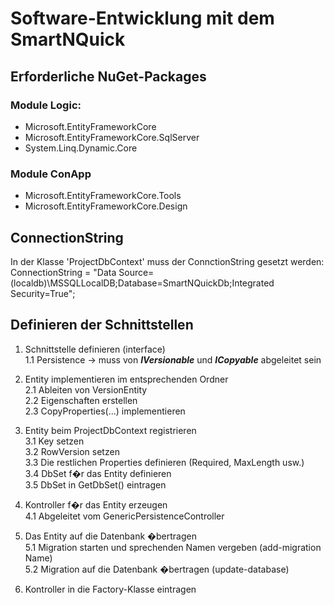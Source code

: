 ﻿# Software-Entwicklung mit dem SmartNQuick   
  
## Erforderliche NuGet-Packages  
### Module Logic:  
* Microsoft.EntityFrameworkCore  
* Microsoft.EntityFrameworkCore.SqlServer  
* System.Linq.Dynamic.Core  
  
### Module ConApp  
* Microsoft.EntityFrameworkCore.Tools  
* Microsoft.EntityFrameworkCore.Design  
  
## ConnectionString  
In der Klasse 'ProjectDbContext' muss der ConnctionString gesetzt werden:  
ConnectionString = "Data Source=(localdb)\\MSSQLLocalDB;Database=SmartNQuickDb;Integrated Security=True";  
  
## Definieren der Schnittstellen  
1. Schnittstelle definieren (interface)  
1.1 Persistence -> muss von ***IVersionable*** und ***ICopyable*** abgeleitet sein  
  
2. Entity implementieren im entsprechenden Ordner  
2.1 Ableiten von VersionEntity  
2.2 Eigenschaften erstellen  
2.3 CopyProperties(...) implementieren  
  
3. Entity beim ProjectDbContext registrieren  
3.1 Key setzen  
3.2 RowVersion setzen  
3.3 Die restlichen Properties definieren (Required, MaxLength usw.)  
3.4 DbSet f�r das Entity definieren  
3.5 DbSet in GetDbSet() eintragen  
  
4. Kontroller f�r das Entity erzeugen  
4.1 Abgeleitet vom GenericPersistenceController  
  
5. Das Entity auf die Datenbank �bertragen  
5.1 Migration starten und sprechenden Namen vergeben (add-migration Name)  
5.2 Migration auf die Datenbank �bertragen (update-database)  
  
6. Kontroller in die Factory-Klasse eintragen  
